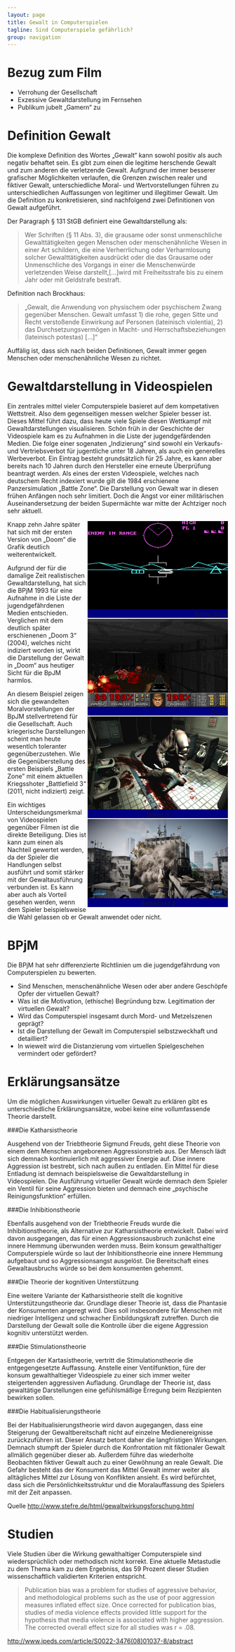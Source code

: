 ```yaml
---
layout: page
title: Gewalt in Computerspielen
tagline: Sind Computerspiele gefährlich?
group: navigation
---
```


Bezug zum Film
==============
* Verrohung der Gesellschaft
* Exzessive Gewaltdarstellung im Fernsehen
* Publikum jubelt „Gamern“ zu

Definition Gewalt
=================

Die komplexe Definition des Wortes „Gewalt“ kann sowohl positiv als auch negativ behaftet sein. Es gibt zum einen die legitime herschende Gewalt und zum anderen die verletzende Gewalt. Aufgrund der immer besserer grafischer Möglichkeiten verlaufen, die Grenzen zwischen realer und fiktiver Gewalt, unterschiedliche Moral- und Wertvorstellungen führen zu unterschiedlichen Auffassungen von legitimer und illegitimer Gewalt. Um die Definition zu konkretisieren, sind nachfolgend zwei Definitionen von Gewalt aufgeführt. 

Der Paragraph § 131 StGB definiert eine Gewaltdarstellung als: 
>Wer Schriften (§ 11 Abs. 3), die grausame oder sonst unmenschliche Gewalttätigkeiten gegen Menschen oder menschenähnliche Wesen in einer Art schildern, die eine Verherrlichung oder Verharmlosung solcher Gewalttätigkeiten ausdrückt oder die das Grausame oder Unmenschliche des Vorgangs in einer die Menschenwürde verletzenden Weise darstellt,[...]wird mit Freiheitsstrafe bis zu einem Jahr oder mit Geldstrafe bestraft.

Definition nach Brockhaus:
>„Gewalt, die Anwendung von physischem oder psychischem Zwang gegenüber Menschen. Gewalt umfasst 1) die rohe, gegen Sitte und Recht verstoßende Einwirkung auf Personen (lateinisch violentia), 2) das Durchsetzungsvermögen in Macht- und Herrschaftsbeziehungen (lateinisch potestas) \[…\]“

Auffälig ist, dass sich nach beiden Definitionen, Gewalt immer gegen Menschen oder menschenähnliche Wesen zu richtet.

Gewaltdarstellung in Videospielen
=================================

Ein zentrales mittel vieler Computerspiele basieret auf dem kompetativen Wettstreit. Also dem gegenseitigen messen welcher Spieler besser ist. Dieses Mittel führt dazu, dass heute viele Spiele diesen Wettkampf mit Gewaltdarstellungen visualisieren. Schön früh in der Geschichte der Videospiele kam es zu Aufnahmen in die Liste der jugendgefärdenden Medien. Die folge einer sogenaten „Indizierung“ sind sowohl ein Verkaufs- und Vertriebsverbot für jugentliche unter 18 Jahren, als auch ein generelles Werbeverbot. Ein Eintrag besteht grundsätzlich für 25 Jahre, es kann aber bereits nach 10 Jahren durch den Hersteller eine erneute Überprüfung beantragt werden.
Als eines der ersten Videospiele, welches nach deutschem Recht indexiert wurde gilt die 1984 erschienene Panzersimulation „Battle Zone“. Die Darstellung von Gewalt war in diesen frühen Anfängen noch sehr limitiert. Doch die Angst vor einer militärischen Auseinandersetzung der beiden Supermächte war mitte der Achtziger noch sehr aktuell. 
  <div id="rechts" align="right" style ="float:right; margin:1px; background-color :Navy ;width:320px ">
  <img src='../../images/battlezone.png' alt='Battle Zone' />
  <br />
  <i>Battle Zone</i>
  </div>


Knapp zehn Jahre später hat sich mit der ersten Version von „Doom“ die Grafik deutlich weiterentwickelt.
  <div id="rechts" align="right" style ="float:right; margin:1px; background-color :Navy;width:320px ">
  <img src='../../images/doom.png' alt='Doom' />
  <br />
  <i>Doom</i>
  </div>
Aufgrund der für die damalige Zeit realistischen Gewaltdarstellung, hat sich die BPjM 1993 für eine Aufnahme in die Liste der jugendgefährdenen Medien entschieden. Verglichen mit dem deutlich später erschienenen „Doom 3“ (2004), welches nicht indiziert worden ist, wirkt die Darstellung der Gewalt in „Doom“ aus heutiger Sicht für die BpJM harmlos.

<div id="rechts" align="center" style ="float:right; margin:1px; background-color :Navy ;width:320px">
<img src='../../images/doom3.png' alt='Doom 3' />
<br />
<i>Doom 3</i>
</div>

 An diesem Beispiel zeigen sich die gewandelten Moralvorstellungen der BpJM stellvertretend für die Gesellschaft. Auch kriegerische Darstellungen scheint man heute wesentlch toleranter gegenüberzustehen. Wie die Gegenüberstellung des ersten Beispiels „Battle Zone” mit einem aktuellen Kriegsshoter „Battlefield 3“ (2011, nicht indiziert) zeigt.

<div id="rechts" align="center" style ="float:right; margin:1px; background-color :Navy ;width:320px">
<img src='../../images/battlefield-3.png' alt='Battlefield 3' />
<br />
<i>Battlefield 3</i>
</div>

Ein wichtiges Unterscheidungsmerkmal von Videospielen gegenüber Filmen ist die direkte Beteiligung. Dies ist kann zum einen als Nachteil gewertet werden, da der Spieler die Handlungen selbst ausführt und somit stärker mit der Gewaltausführung verbunden ist. Es kann aber auch als Vorteil gesehen werden, wenn dem Spieler beispielsweise die Wahl gelassen ob er Gewalt anwendet oder nicht.

BPjM
====

Die BPjM hat sehr differenzierte Richtlinien um die jugendgefährdung von Computerspielen zu bewerten.

* Sind Menschen, menschenähnliche Wesen oder aber andere Geschöpfe Opfer der virtuellen Gewalt?
* Was ist die Motivation, (ethische) Begründung bzw. Legitimation der virtuellen Gewalt?
* Wird das Computerspiel insgesamt durch Mord- und Metzelszenen geprägt?
* Ist die Darstellung der Gewalt im Computerspiel selbstzweckhaft und detailliert?
* In wieweit wird die Distanzierung vom virtuellen Spielgeschehen vermindert oder gefördert?

Erklärungsansätze
=================

Um die möglichen Auswirkungen virtueller Gewalt zu erklären gibt es unterschiedliche Erklärungsansätze, wobei keine eine vollumfassende Theorie darstellt.

###Die Katharsistheorie

Ausgehend von der Triebtheorie Sigmund Freuds, geht diese Theorie von einem dem Menschen angeborenen Aggressionstrieb aus. Der Mensch lädt sich demnach kontinuierlich mit aggressiver Energie auf. Dise innere Aggression ist bestrebt, sich nach außen zu entladen. Ein Mittel für diese Entladung ist demnach beispielsweise die Gewaltdarstellung in Videospielen. Die Ausführung virtueller Gewalt würde demnach dem Spieler ein Ventil für seine Aggression bieten und demnach eine „psychische Reinigungsfunktion“ erfüllen.

###Die Inhibitionstheorie

Ebenfalls ausgehend von der Triebtheorie Freuds wurde die Inhibitionstheorie, als Alternative zur Katharsistheorie entwickelt. Dabei wird davon ausgegangen, das für einen Aggressionsausbruch zunächst eine innere Hemmung überwunden werden muss. Beim konsum gewalthaltiger Computerspiele würde so laut der Inhibitionstheorie eine innere Hemmung aufgebaut und so Aggressionsangst ausgelöst. Die Bereitschaft eines Gewaltausbruchs würde so bei dem konsumenten gehemmt. 

###Die Theorie der kognitiven Unterstützung

Eine weitere Variante der Katharsistheorie stellt die kognitive Unterstützungstheorie dar. Grundlage dieser Theorie ist, dass die Phantasie der Konsumenten angeregt wird. Dies soll insbesondere für Menschen mit niedriger Intelligenz und schwacher Einbildungskraft zutreffen. Durch die Darstellung der Gewalt solle die Kontrolle über die eigene Aggression kognitiv unterstützt werden.

###Die Stimulationstheorie

Entgegen der Kartasistheorie, vertritt die Stimulationstheorie die entgegengesetzte Auffassung. Anstelle einer Ventilfunktion, füre der konsum gewalthaltieger Videospiele zu einer sich immer weiter steigertenden aggressiven Aufladung. Grundlage der Theorie ist, dass gewaltätige Darstellungen eine gefühlsmäßige Erregung beim Rezipienten bewirken sollen.

###Die Habitualisierungstheorie

Bei der Habitualisierungstheorie wird davon augegangen, dass eine Steigerung der Gewaltbereitschaft nicht auf einzelne Medienereignisse zurückzuführen ist. Dieser Ansatz betont daher die langfristigen Wirkungen. Demnach stumpft der Spieler durch die Konfrontation mit fiktionaler Gewalt allmälich gegenüber dieser ab. Außerdem führe das wiederholte Beobachten fiktiver Gewalt auch zu einer Gewöhnung an reale Gewalt. Die Gefahr besteht das der Konsument das Mittel Gewalt immer weiter als alltägliches Mittel zur Lösung von Konflikten ansieht. Es wird befürchtet, dass sich die Persönlichkeitsstruktur und die Moralauffassung des Spielers mit der Zeit anpassen.

Quelle http://www.stefre.de/html/gewaltwirkungsforschung.html

Studien
=======

Viele Studien über die Wirkung gewalthaltiger Computerspiele sind wiedersprüchlich oder methodisch nicht korrekt. Eine aktuelle Metastudie zu dem Thema kam zu dem Ergebniss, das 59 Prozent dieser Studien wissenschaftlich validierten Kriterien entspricht. 

>Publication bias was a problem for studies of aggressive behavior, and methodological problems such as the use of poor aggression measures inflated effect size. Once corrected for publication bias, studies of media violence effects provided little support for the hypothesis that media violence is associated with higher aggression. The corrected overall effect size for all studies was r = .08.

http://www.jpeds.com/article/S0022-3476(08)01037-8/abstract

